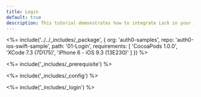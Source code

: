 ```yaml
---
title: Login
default: true
description: This tutorial demonstrates how to integrate Lock in your iOS Swift project in order to present a login screen.
---
```


<%= include('../../_includes/_package', {
  org: 'auth0-samples',
  repo: 'auth0-ios-swift-sample',
  path: '01-Login',
  requirements: [
    'CocoaPods 1.0.0',
    'XCode 7.3 (7D175)',
    'iPhone 6 - iOS 9.3 (13E230)'
  ]
}) %>

<%= include('_includes/_prerequisite') %>

<%= include('_includes/_config') %>

<%= include('_includes/_login') %>